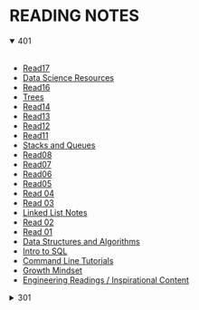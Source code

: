 # READING NOTES

<details open><summary>401</summary>
<br>

- [Read17](https://github.com/OliverSpeir/Reading-Notes/blob/main/401/Read17.md)
- [Data Science Resources](https://github.com/OliverSpeir/Reading-Notes/blob/main/401/DataScienceLinks.md)
- [Read16](https://github.com/OliverSpeir/Reading-Notes/blob/main/401/Read16.md)
- [Trees](https://github.com/OliverSpeir/Reading-Notes/blob/main/401/Trees.md)
- [Read14](https://github.com/OliverSpeir/Reading-Notes/blob/main/401/Read14.md)
- [Read13](https://github.com/OliverSpeir/Reading-Notes/blob/main/401/Read13.md)
- [Read12](https://github.com/OliverSpeir/Reading-Notes/blob/main/401/Read12.md)
- [Read11](https://github.com/OliverSpeir/Reading-Notes/blob/main/401/Read11.md)
- [Stacks and Queues](https://github.com/OliverSpeir/Reading-Notes/blob/main/401/Stacks_and_Queues.md)
- [Read08](https://github.com/OliverSpeir/Reading-Notes/blob/main/401/Read08.md)
- [Read07](https://github.com/OliverSpeir/Reading-Notes/blob/main/401/Read07.md)
- [Read06](https://github.com/OliverSpeir/Reading-Notes/blob/main/401/Read06.md)
- [Read05](https://github.com/OliverSpeir/Reading-Notes/blob/main/401/Read05.md)
- [Read 04](https://github.com/OliverSpeir/Reading-Notes/blob/main/401/Read04.md)
- [Read 03](https://github.com/OliverSpeir/Reading-Notes/blob/main/401/Read03.md)
- [Linked List Notes](https://github.com/OliverSpeir/Reading-Notes/blob/main/401/LinkedListNotes.md)
- [Read 02](https://github.com/OliverSpeir/Reading-Notes/blob/main/401/Read02.md)
- [Read 01](https://github.com/OliverSpeir/Reading-Notes/blob/main/401/Read01.md)
- [Data Structures and Algorithms](https://github.com/OliverSpeir/Reading-Notes/blob/main/401/Data-Structures-and-Algorithms.md)
- [Intro to SQL](https://github.com/OliverSpeir/reading-notes/blob/main/401/Intro-to-SQL.md)
- [Command Line Tutorials](https://github.com/OliverSpeir/reading-notes/blob/main/401/Command-Line-Tutorials.md)
- [Growth Mindset](https://github.com/OliverSpeir/Reading-Notes/blob/main/401/Growth-Mindset.md)
- [Engineering Readings / Inspirational Content](https://github.com/OliverSpeir/Reading-Notes/blob/main/401/Engineering-Readings.md)


</details>


 <details><summary>  301 </summary>
<br>


- [Read 01 - React](https://github.com/OliverSpeir/reading-notes/blob/main/301/Read01.md)
- [Read 02 - State and Props](https://github.com/OliverSpeir/reading-notes/blob/main/301/Read02.md)
- [Read 03 - Passing functions as props and Spread operator](https://github.com/OliverSpeir/reading-notes/blob/main/301/Read03.md)
- [Read 04 - React Forms and Ternary operator](https://github.com/OliverSpeir/reading-notes/blob/main/301/Read04.md)
- [Read 05 - React theory and Higher Order Functions](https://github.com/OliverSpeir/reading-notes/blob/main/301/Read05.md)
- [Read 06 - NodeJS and Pair Programming](https://github.com/OliverSpeir/reading-notes/blob/main/301/Read06.md)
- [Read 07 - REST basics](https://github.com/OliverSpeir/reading-notes/blob/main/301/Read07.md)
- [Read 08 - REST best practices and Regex](https://github.com/OliverSpeir/reading-notes/blob/main/Read08.md)
- [Read 09 - Functional Programming](https://github.com/OliverSpeir/reading-notes/blob/main/301/Read08.md)
- [Read 10 - Call stack and in memory storage](https://github.com/OliverSpeir/reading-notes/blob/main301/Read10.md)
- [Read 11 - MongoDB and Mongoose](https://github.com/OliverSpeir/reading-notes/blob/main/301/Read11.md)
- [Read 12 - CRUD](https://github.com/OliverSpeir/reading-notes/blob/main/301/Read1.md)
- [Read 13 - more CRUD](https://github.com/OliverSpeir/reading-notes/blob/main/301/Read13.md)
- [Read 14 - Diversity in Tech](https://github.com/OliverSpeir/reading-notes/blob/main/301/Read14.md)
- [Read 15 - OAuth](https://github.com/OliverSpeir/reading-notes/blob/main/301/Read15.md)


</details>

